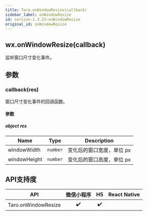 ```yaml
---
title: Taro.onWindowResize(callback)
sidebar_label: onWindowResize
id: version-1.3.23-onWindowResize
original_id: onWindowResize
---
```


## wx.onWindowResize(callback)

监听窗口尺寸变化事件。

## 参数

### callback(res)

窗口尺寸变化事件的回调函数。

#### 参数

##### object res

| Name | Type | Description |
| --- | --- | --- |
| windowWidth | <code>number</code> | 变化后的窗口宽度，单位 px |
| windowHeight | <code>number</code> | 变化后的窗口高度，单位 px |

## API支持度

| API | 微信小程序 | H5 | React Native |
| :-: | :-: | :-: | :-: |
| Taro.onWindowResize | ✔️ | ✔️ |  |

